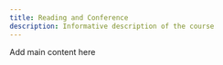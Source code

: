 ```yaml
---
title: Reading and Conference
description: Informative description of the course
---
```


Add main content here